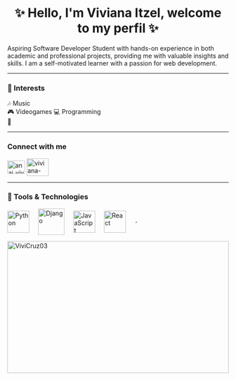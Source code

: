 <h1 align="center">✨ Hello, I'm Viviana Itzel, welcome to my perfil ✨</h1>

Aspiring Software Developer Student with hands-on experience in both academic and professional projects, providing me with valuable insights and skills. I am a self-motivated learner with a passion for web development.

---

### 🌷 Interests  
🎶 Music  
🎮 Videogames 
💻 Programming  
🚶   

---

###  Connect with me  
<a href="https://instagram.com/anai_vivv" target="blank"><img align="center" src="https://raw.githubusercontent.com/rahuldkjain/github-profile-readme-generator/master/src/images/icons/Social/instagram.svg" alt="anai_vivv" height="30" width="40" /></a>
<a href="https://www.linkedin.com/in/viviana-itzel-cruz-de-jesus-32934b253/" target="blank"><img align="center" src="https://www.logo.wine/a/logo/LinkedIn/LinkedIn-Icon-Logo.wine.svg" alt="viviana-itzel-cruz-de-jesus-32934b253" height="40" width="50" /></a>


---

### 🌸 Tools & Technologies
<div style="display: flex; align-items: center; gap: 20px;">
<img src="https://encrypted-tbn0.gstatic.com/images?q=tbn:ANd9GcSv8e8DY2HEtxzguVyTkNj1DmaQglni2j9SRw&s" alt="Python" width="50">
<img src="https://www.svgrepo.com/show/353657/django-icon.svg" alt="Django" width="60">
<img src="https://img.icons8.com/color/512/javascript.png" alt="JavaScript" width="50">
<img src="https://static-00.iconduck.com/assets.00/react-original-wordmark-icon-840x1024-vhmauxp6.png" alt="React" width="50">
<img src="https://cdn3.iconfinder.com/data/icons/social-media-2169/24/social_media_social_media_logo_git-512.png" alt="Git" width="5+60">
</div>






<p><img align="" src="https://github-readme-stats.vercel.app/api/top-langs?username=ViviCruz03&show_icons=true&locale=en&layout=compact" alt="ViviCruz03" width="100%" height="300" /></p>
